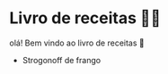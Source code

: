 # Livro de receitas :man_cook:

olá! Bem vindo ao livro de receitas :wave:

- Strogonoff de frango 
